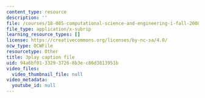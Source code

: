 ```yaml
---
content_type: resource
description: ''
file: /courses/18-085-computational-science-and-engineering-i-fall-2008/94a6bf01332937268b3ec86d3013951b_ZOBgPxmXeVM.srt
file_type: application/x-subrip
learning_resource_types: []
license: https://creativecommons.org/licenses/by-nc-sa/4.0/
ocw_type: OCWFile
resourcetype: Other
title: 3play caption file
uid: 94a6bf01-3329-3726-8b3e-c86d3013951b
video_files:
  video_thumbnail_file: null
video_metadata:
  youtube_id: null
---
```

